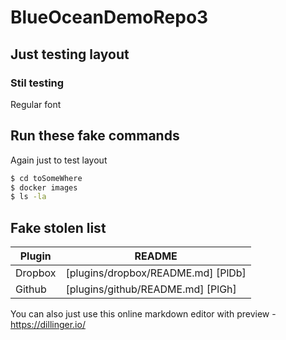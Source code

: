 # BlueOceanDemoRepo3
## Just testing layout
### Stil testing
Regular font


## Run these fake commands
Again just to test layout

```sh
$ cd toSomeWhere
$ docker images
$ ls -la
```

## Fake stolen list

| Plugin | README |
| ------ | ------ |
| Dropbox | [plugins/dropbox/README.md] [PlDb] |
| Github | [plugins/github/README.md] [PlGh] |


You can also just use this online markdown editor with preview - https://dillinger.io/
